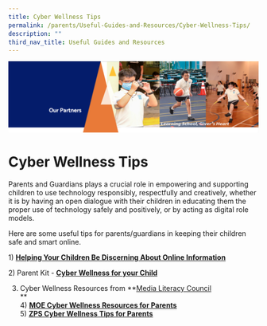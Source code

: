 ```yaml
---
title: Cyber Wellness Tips
permalink: /parents/Useful-Guides-and-Resources/Cyber-Wellness-Tips/
description: ""
third_nav_title: Useful Guides and Resources
---
```

![](/images/OurPartners.png)

Cyber Wellness Tips
===================

Parents and Guardians plays a crucial role in empowering and supporting children to use technology responsibly, respectfully and creatively, whether it is by having an open dialogue with their children in educating them the proper use of technology safely and positively, or by acting as digital role models.  
  
Here are some useful tips for parents/guardians in keeping their children safe and smart online.  
  
1) [<b>Helping Your Children Be Discerning About Online Information</b>](/files/3B-2019-Connect-T2-Parents-Tipsheet-Pri.pdf)

2) Parent Kit - [<b>Cyber Wellness for your Child</b>](/files/Parent_Kit_-_Cyber_Wellness_for_your_Child.pdf)
 
3) Cyber Wellness Resources from **[Media Literacy Council](https://www.betterinternet.sg/Resources/Resources-Listing?topic=screen+time&persona=everyone)  
**  
4) [**MOE Cyber Wellness Resources for Parents**](https://ictconnection.moe.edu.sg/cyber-wellness/for-parents)  
5) [**ZPS Cyber Wellness Tips for Parents**](https://zhangdepri.moe.edu.sg/qql/slot/u180/Our%20Partners/Parents/Communication%20with%20Parents/CYBERWELLNESS%20for%20Parents%20Friday%209%20April_updated%20240321.pdf)